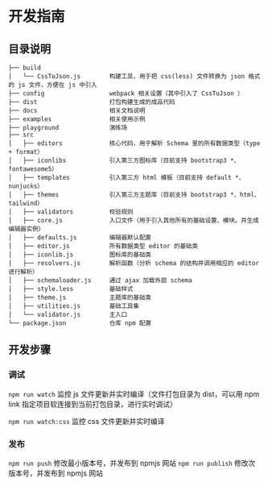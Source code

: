 # 开发指南

## 目录说明

```
├── build
│   └── CssToJson.js        构建工具，用于把 css(less) 文件转换为 json 格式的 js 文件，方便在 js 中引入
├── config                  webpack 相关设置（其中引入了 CssToJson ）
├── dist                    打包构建生成的成品代码
├── docs                    相关文档说明
├── examples                相关使用示例
├── playground              演练场
├── src
│   ├── editors             核心代码，用于解析 Schema 里的所有数据类型（type + format）
│   ├── iconlibs            引入第三方图标库（目前支持 bootstrap3 *、fontawesome5）
│   ├── templates           引入第三方 html 模板（目前支持 default *、nunjucks）
│   ├── themes              引入第三方主题库（目前支持 bootstrap3 *、html、tailwind）
│   ├── validators          校验规则
│   ├── core.js             入口文件（用于引入其他所有的基础设置、模块。并生成编辑器实例）
│   ├── defaults.js         编辑器默认配置
│   ├── editor.js           所有数据类型 editor 的基础类
│   ├── iconlib.js          图标库的基础类
│   ├── resolvers.js        解析函数（分析 schema 的结构并调用相应的 editor 进行解析）
│   ├── schemaloader.js     通过 ajax 加载外部 schema
│   ├── style.less          基础样式
│   ├── theme.js            主题库的基础类
│   ├── utilities.js        基础工具集
│   └── validator.js        主入口
└── package.json            仓库 npm 配置
```

## 开发步骤

### 调试

`npm run watch` 监控 js 文件更新并实时编译（文件打包目录为 dist，可以用 npm link 指定项目软连接到当前打包目录，进行实时调试）

`npm run watch:css` 监控 css 文件更新并实时编译

### 发布

`npm run push` 修改最小版本号，并发布到 npmjs 网站
`npm run publish` 修改次版本号，并发布到 npmjs 网站
